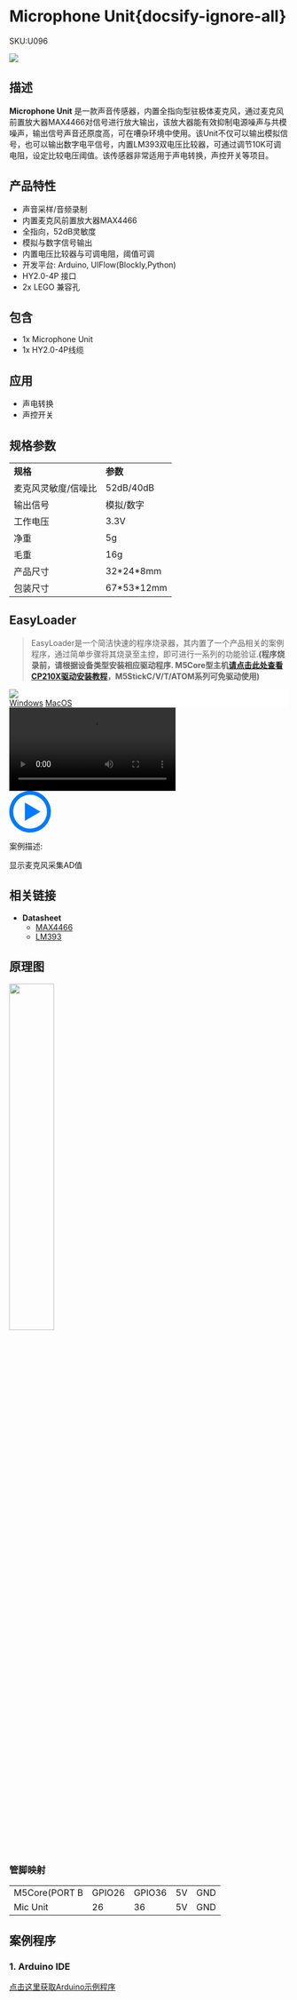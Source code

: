 # Microphone Unit{docsify-ignore-all}

<el-tag effect="plain">SKU:U096</el-tag>

<div class="product_pic"><img src="assets/img/product_pics/unit/mic/mic.webp"></div>

## 描述

**Microphone Unit** 是一款声音传感器，内置全指向型驻极体麦克风，通过麦克风前置放大器MAX4466对信号进行放大输出，该放大器能有效抑制电源噪声与共模噪声，输出信号声音还原度高，可在嘈杂环境中使用。该Unit不仅可以输出模拟信号，也可以输出数字电平信号，内置LM393双电压比较器，可通过调节10K可调电阻，设定比较电压阈值。该传感器非常适用于声电转换，声控开关等项目。

## 产品特性

- 声音采样/音频录制
- 内置麦克风前置放大器MAX4466
- 全指向，52dB灵敏度
- 模拟与数字信号输出
- 内置电压比较器与可调电阻，阈值可调
- 开发平台: Arduino, UIFlow(Blockly,Python)
- HY2.0-4P 接口
- 2x LEGO 兼容孔

## 包含

- 1x Microphone Unit
- 1x HY2.0-4P线缆

## 应用

- 声电转换
- 声控开关

## 规格参数
 
<table>
   <tr style="font-weight:bold">
      <td>规格</td>
      <td>参数</td>
   </tr>
   <tr>
      <td>麦克风灵敏度/信噪比</td>
      <td>52dB/40dB</td>
   </tr>
   <tr>
      <td>输出信号</td>
      <td>模拟/数字</td>
   </tr>
   <tr>
      <td>工作电压</td>
      <td>3.3V</td>
   </tr>
   <tr>
   <td>净重</td>
      <td>5g</td>
   </tr>
   <tr>
      <td>毛重</td>
      <td>16g</td>
   </tr>
   <tr>
      <td>产品尺寸</td>
      <td>32*24*8mm</td>
   </tr>
   <tr>
      <td>包装尺寸</td>
      <td>67*53*12mm</td>
   </tr>
 </table>

## EasyLoader

>EasyLoader是一个简洁快速的程序烧录器，其内置了一个产品相关的案例程序，通过简单步骤将其烧录至主控，即可进行一系列的功能验证.**(程序烧录前，请根据设备类型安装相应驱动程序. M5Core型主机[请点击此处查看CP210X驱动安装教程](zh_CN/arduino/arduino_development?id=安装串口驱动)，M5StickC/V/T/ATOM系列可免驱动使用)**

<div class="easyloader-box">
    <div style="background-color:white;">
        <div><img src="https://m5stack.oss-cn-shenzhen.aliyuncs.com/image/easyloader_intro.webp"></div>
        <div class="easyloader-btn">
            <a href="https://m5stack.oss-cn-shenzhen.aliyuncs.com/EasyLoader/Windows/UNIT/For%20M5Core/EasyLoader_MIC_Unit_With_M5Core.exe">Windows</a>
            <a href="https://m5stack.oss-cn-shenzhen.aliyuncs.com/EasyLoader/MacOS/UNIT/EasyLoader_MIC_Unit_for_M5Core.dmg">MacOS</a>
        </div>
    </div>
    <div>
        <video id="example_video" controls>
            <source src="https://m5stack.oss-cn-shenzhen.aliyuncs.com/video/Product_example_video/Unit/MIC.mp4">
        </video>
        <div class="easyloader-mask">
        <a>
            <svg id="play-btn" t="1583228776634" class="icon" viewBox="0 0 1024 1024" version="1.1" xmlns="http://www.w3.org/2000/svg" p-id="4152" width="75" height="75"><path d="M512 0C229.216 0 0 229.216 0 512s229.216 512 512 512 512-229.216 512-512S794.784 0 512 0z m0 928C282.24 928 96 741.76 96 512S282.24 96 512 96s416 186.24 416 416-186.24 416-416 416zM384 288l384 224-384 224z" p-id="4153" fill="#007aff"></path></svg></a>
            <p>案例描述:</p>
            <p>显示麦克风采集AD值</p>
        </div>
    </div>
</div>

## 相关链接

-  **Datasheet** 
    - [MAX4466](https://m5stack.oss-cn-shenzhen.aliyuncs.com/resource/docs/datasheet/unit/MAX4466_V2.PDF)
    - [LM393](https://m5stack.oss-cn-shenzhen.aliyuncs.com/resource/docs/datasheet/unit/LM393.PDF)

## 原理图

<img src="assets/img/product_pics/unit/mic/mic_unit_sch.webp" width="40%">

### 管脚映射

<table>
 <tr><td>M5Core(PORT B</td><td>GPIO26</td><td>GPIO36</td><td>5V</td><td>GND</td></tr>
 <tr><td>Mic Unit</td><td>26</td><td>36</td><td>5V</td><td>GND</td></tr>
</table>

## 案例程序

### 1. Arduino IDE

[点击这里获取Arduino示例程序](https://github.com/m5stack/M5-ProductExampleCodes/tree/master/Unit/MIC_Unit)

<script>

   var purchase_link = 'https://m5stack.com/collections/m5-unit/products/microphone-unit-lm393';

   anchor_search(purchase_link);
   scrollFunc();

</script>